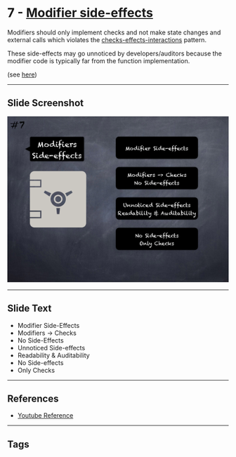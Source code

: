 # 7 - [Modifier side-effects](Modifier%20side-effects.md)
Modifiers should only implement checks and not make state changes and external calls which violates the [checks-effects-interactions](https://solidity.readthedocs.io/en/develop/security-considerations.html#use-the-checks-effects-interactions-pattern) pattern. 

These side-effects may go unnoticed by developers/auditors because the modifier code is typically far from the function implementation. 

(see [here](https://consensys.net/blog/blockchain-development/solidity-best-practices-for-smart-contract-security/))

___
## Slide Screenshot
![07.png](../../images/4.Pitfalls%20and%20Best%20Practices%20101/007.png)
___
## Slide Text
- Modifier Side-Effects
- Modifiers -> Checks
- No Side-Effects
- Unnoticed Side-effects
- Readability & Auditability
- No Side-effects
- Only Checks
___
## References
- [Youtube Reference](https://youtu.be/OOzyoaYIw2k?t=691)
___
## Tags